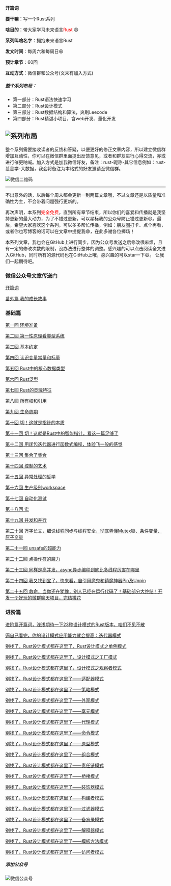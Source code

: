 **开篇词**

**要干嘛**：写一个Rust系列

**啥目的**：带大家学习未来语言<font color="red">Rust</font> :smile:

**系列叫啥名字**：拥抱未来语言Rust

**发文时间**：每周六和每周日:laughing:

**预计章节**：60回

**互动方式**：微信群和公众号(文末有加入方式)

##### 整个系列布局：
- 第一部分：Rust语法快速学习
- 第二部分：Rust设计模式
- 第三部分：Rust数据结构和算法，爽刷Leecode
- 第四部分：Rust精湛小项目，含web开发、量化开发
  

![系列布局](./images/系列布局v2.png)
---

整个系列需要接收读者的反馈和答疑，以便更好的修正文章内容，所以建立微信群增加互动性，你可以在微信群里面提出反馈意见，或者和群友进行心得交流，亦或进行催更呐喊。加入方式是加我微信好友，备注：rust-昵称-其它信息例如：rust-蔓蔓学-大数据，我会将备注为本格式的好友邀请至微信群。

![微信二维码](./images/微信二维码.png)

---

不出意外的话，以后每个周末都会更新一到两篇文章哦，不过文章还是以质量和准确性为主，不会带着问题强行更新的。

再次声明，本系列<font color='red'>完全免费</font>，直到所有章节结束，所以你们的喜爱和传播就是我坚持更新的最大动力，为了不错过更新，可以星标我的公众号防止错过更新:smile:。最后，希望大家喜欢这个系列，可以多多帮忙传播，例如：朋友圈打卡、点个再看，或者你也写博客的话可以在文章中提提我:smile:，在此多谢各位捧场！

本系列文章，我也会在GitHub上进行同步，因为公众号发送之后修改很麻烦，且有一定的修改次数的限制，没办法进行整体的调整。感兴趣的可以点击阅读全文进入GitHub，同时所有的源代码也在GitHub上哦，感兴趣的可以star一下:smile:。
让我们一起期待吧。


### 微信公众号文章传送门
[开篇词](https://mp.weixin.qq.com/s?__biz=Mzg5MDE5NDc4MQ==&mid=2247484162&idx=1&sn=c2b12585654d3231775b13d14fbbcf0f&chksm=cfe11d30f8969426f5f94e74ffe33b273a52daef7ebf65234155a8343d7c82ba127cf68705bf&token=717589962&lang=zh_CN#rd)

[番外篇 我的成长故事](https://mp.weixin.qq.com/s?__biz=Mzg5MDE5NDc4MQ==&mid=2247484168&idx=1&sn=4a5c2cebc7e958d038288dd231f56048&chksm=cfe11d3af896942c9638bb12463c2faa94a57f0c14676bf977483df46ba3aa072a519cee380a&token=717589962&lang=zh_CN#rd)

### 基础篇 

[第一回 环境准备](https://mp.weixin.qq.com/s?__biz=Mzg5MDE5NDc4MQ==&mid=2247484170&idx=1&sn=4e880a4ca55af9dfa489469ba6b02370&chksm=cfe11d38f896942ee5f086ac08949e69604df2a71701bba80c4e2bcb88e3d45b444562f6bbb4&token=717589962&lang=zh_CN#rd)

[第二回 第一性原理看类型系统](https://mp.weixin.qq.com/s?__biz=Mzg5MDE5NDc4MQ==&mid=2247484186&idx=1&sn=201e3b84de4c813844cc87bddf13a2fd&chksm=cfe11d28f896943e6df94027e6ad50acae6646cddb85150783b15baa76c76c1498ca534c6c29&token=717589962&lang=zh_CN#rd)

[第三回 基本约定](https://mp.weixin.qq.com/s?__biz=Mzg5MDE5NDc4MQ==&mid=2247484197&idx=1&sn=3e1ff57800c00bae425a97a77cdec0d6&chksm=cfe11d17f8969401a39414536420aee96a30e18f011b13fd03f2d9fb1266520c08c595129065&token=2086026546&lang=zh_CN#rd)

[第四回 认识变量常量和标量](https://mp.weixin.qq.com/s?__biz=Mzg5MDE5NDc4MQ==&mid=2247484205&idx=1&sn=ec2e875d1b3930cf4d3dc7ba5c00a79f&chksm=cfe11d1ff8969409c39fd79c4d9e2f82033e6f43a55924cab9b474552647816963ea12f8298d&token=2086026546&lang=zh_CN#rd)

[第五回 Rust中的核心数据类型](https://mp.weixin.qq.com/s?__biz=Mzg5MDE5NDc4MQ==&mid=2247484211&idx=1&sn=76a20ae3dc77827a046914e61edd28d7&chksm=cfe11d01f89694172777713897dd36fd5b3a639289e0c816a51d2ebb8a1b792c1c3753252539&token=2086026546&lang=zh_CN#rd)

[第六回 Rust泛型](https://mp.weixin.qq.com/s?__biz=Mzg5MDE5NDc4MQ==&mid=2247484216&idx=1&sn=31465680eb95faa7b4631eaef1e2e504&chksm=cfe11d0af896941c2cf414fcb141ae8ffe7eb24f312731d62934f6b1fa9351939b53b5aec63b&token=2086026546&lang=zh_CN#rd)

[第七回 Rust的灵魂特征](https://mp.weixin.qq.com/s?__biz=Mzg5MDE5NDc4MQ==&mid=2247484225&idx=1&sn=8981c62dd4e2cb9b3d4ec4d65e70b1c9&chksm=cfe11d73f89694652a7566584e4ba878070eb0695f9afde71280c9221883abf110620549e69a&token=2086026546&lang=zh_CN#rd)

[第八回 所有权和引用](https://mp.weixin.qq.com/s?__biz=Mzg5MDE5NDc4MQ==&mid=2247484234&idx=1&sn=bb345b5beb1ed7d683f604b21d5eedcd&chksm=cfe11d78f896946eefc8d5bcd46e07ad831a17b5acea4ba8abd7b6d09981727ee8b8da9cfd84&token=1876812958&lang=zh_CN#rd)

[第九回 生命周期](https://mp.weixin.qq.com/s?__biz=Mzg5MDE5NDc4MQ==&mid=2247484240&idx=1&sn=9974e08e82d2ffa3e4e9006588a6c897&chksm=cfe11d62f8969474a66050ea3683eff82bb06cd18ef4a46a07862cbed485d6a8b4e9420d435e&token=1876812958&lang=zh_CN#rd)

[第十回 切！这就是指针的本质](https://mp.weixin.qq.com/s?__biz=Mzg5MDE5NDc4MQ==&mid=2247484258&idx=1&sn=918ac5af1be97d0e63f55243c215738a&chksm=cfe11d50f8969446d3e6e43a806ebbc75a9b78f6483e8edf01d480a4525882f1a62103f01922&token=1955546580&lang=zh_CN#rd)

[第十一回 切！这就是Rust中的智能指针，看这一篇足够了](https://mp.weixin.qq.com/s?__biz=Mzg5MDE5NDc4MQ==&mid=2247484265&idx=1&sn=558001ea5de5e2679a9eadcf93330eaa&chksm=cfe11d5bf896944d274f0e83856d6308411f78184a3ee438c885f300b9d59aae2cbe489d533a&token=1955546580&lang=zh_CN#rd)

[第十二回 用闭包迭代器进行函数式编程，体验飞一般的感觉](https://mp.weixin.qq.com/s?__biz=Mzg5MDE5NDc4MQ==&mid=2247484271&idx=1&sn=65a4a012d3a2f9e11cee0ff87e55298d&chksm=cfe11d5df896944bc5d011dbbe3c11087590743d7d43c615971a6a9bcf08243973ae0f07a2b1&token=923462531&lang=zh_CN#rd)

[第十三回 集合了集合](https://mp.weixin.qq.com/s?__biz=Mzg5MDE5NDc4MQ==&mid=2247484299&idx=1&sn=f5b2e9d8f04a2dc43c9aaebd3406068e&chksm=cfe11db9f89694afa7f2528c989ada878a4832a1eb3831c8b4f29ba29885b50a8f3eb143088b&token=923462531&lang=zh_CN#rd)

[第十四回 控制的艺术](https://mp.weixin.qq.com/s?__biz=Mzg5MDE5NDc4MQ==&mid=2247484306&idx=1&sn=2de5e4bd500d8dead5e9f2fc8074bb8c&chksm=cfe11da0f89694b63289cd984c050fe076dbf667a95b32ed61a15d8aeda76b8e3b4a5a5e2e64&token=923462531&lang=zh_CN#rd)

[第十五回 异常处理的哲学](https://mp.weixin.qq.com/s?__biz=Mzg5MDE5NDc4MQ==&mid=2247484311&idx=1&sn=fb890717b5bdec96b5c3fb496980f688&chksm=cfe11da5f89694b3a0a3c0284d1d148b1d0e4d0862d53075a5bf13cde3d38881a499b9e1b6c6&token=923462531&lang=zh_CN#rd)

[第十六回 生产级别workspace](https://mp.weixin.qq.com/s?__biz=Mzg5MDE5NDc4MQ==&mid=2247484319&idx=1&sn=d711008c22811cb626190ff87fb68fd0&chksm=cfe11dadf89694bb7cd91fea0043c874d35beccc962ea138492c3d2644a130fa4a3f512a0bf5&token=923462531&lang=zh_CN#rd)

[第十七回 自动化测试](https://mp.weixin.qq.com/s?__biz=Mzg5MDE5NDc4MQ==&mid=2247484326&idx=1&sn=23f66a3e106e99bcef7aa7fdfb7e530d&chksm=cfe11d94f89694823694ac5ebf3e8fff106bfe3362ded8406a320efa3d1187900ef69020c79e&token=923462531&lang=zh_CN#rd)

[第十八回 宏](https://mp.weixin.qq.com/s?__biz=Mzg5MDE5NDc4MQ==&mid=2247484331&idx=1&sn=e286f632e3225df7a7af5ae515e0cfb3&chksm=cfe11d99f896948f8376b3dac13f986c2aa80328acbac03c9d6c2fefb5d121de0f2aa3def449&token=1459180003&lang=zh_CN#rd)

[第十九回 并发和并行](https://mp.weixin.qq.com/s?__biz=Mzg5MDE5NDc4MQ==&mid=2247484340&idx=1&sn=5c626fd5d5bcdd453e6868fedf39bdfc&chksm=cfe11d86f8969490bba8c83c848c1b4ecbde307ab6f80290f86c072277366077bfdc67133b35&token=1459180003&lang=zh_CN#rd)

[第二十回 万字长文，细说线程同步与线程安全，彻底弄懂Mutex锁、条件变量、原子变量](https://mp.weixin.qq.com/s?__biz=Mzg5MDE5NDc4MQ==&mid=2247484358&idx=1&sn=58ddd8c44d0c0dba2aea9fab13afe5de&chksm=cfe11df4f89694e272182f175285470f5c373452591f960a94ec9c08c60633d874780608eca9&token=1459180003&lang=zh_CN#rd)

[第二十一回 unsafe的超能力](https://mp.weixin.qq.com/s?__biz=Mzg5MDE5NDc4MQ==&mid=2247484367&idx=1&sn=0cfdbf35f9e874c0bdb8839df32aed7e&chksm=cfe11dfdf89694eb5c8cfa12fc0618cd7f4f25f1ba7eed8e24f91c49157570a28cf6447ee78c&token=1459180003&lang=zh_CN#rd)

[第二十二回 点操作符的魔力](https://mp.weixin.qq.com/s?__biz=Mzg5MDE5NDc4MQ==&mid=2247484372&idx=1&sn=859203e6aa90e0668737ddf44bad7dc0&chksm=cfe11de6f89694f04bc2ed0b9cde2cbe42940bf4a9c26e39eca642e048abee19964f6c449714&token=1459180003&lang=zh_CN#rd)

[第二十三回 同样是高并发，async异步编程到底比多线程厉害在哪里](https://mp.weixin.qq.com/s?__biz=Mzg5MDE5NDc4MQ==&mid=2247484379&idx=1&sn=b6672f4f996d05a070f38e761f2a4d7e&chksm=cfe11de9f89694ff7c7e5f98e09234a74b7cec10695c218d0a25e1efaa538a6082ba9593adb8&token=1459180003&lang=zh_CN#rd)

[第二十四回 我又找到宝了，快来看，自引用魔鬼和镇魔神器Pin及Unpin](https://mp.weixin.qq.com/s?__biz=Mzg5MDE5NDc4MQ==&mid=2247484388&idx=1&sn=31a054f25663eae47072c76e80f0e876&chksm=cfe11dd6f89694c0a26a49c43f0ada6d59cd5ae9ecb2a25214bfcff72fde4abb366db79c4134&cur_album_id=3357418700156502025&scene=189#wechat_redirect)

[第二十五回 救命，当你还在犹豫，别人已经在运行代码了！基础部分大终结！开发一个好玩的微群聊天项目，完结撒花](https://mp.weixin.qq.com/s?__biz=Mzg5MDE5NDc4MQ==&mid=2247484400&idx=1&sn=4e82b5d218bb719581c80eb908241863&chksm=cfe11dc2f89694d478f05baa4137c6fce37b4677491e0c151f8bf9a649b86c33a6276aea7ed9&cur_album_id=3357418700156502025&scene=189#wechat_redirect)

### 进阶篇

[进阶篇开篇词，浅浅期待一下23种设计模式的Rust版本，咱们不见不散](https://mp.weixin.qq.com/s?__biz=Mzg5MDE5NDc4MQ==&mid=2247484423&idx=1&sn=c37dc1a61f9b20bf0ae254a1ea75df4e&chksm=cfe11a35f89693231ddc9d6c8144ec4d20982428842b1cc09b7ae3484dee7be4b01d2e7887ad&token=1509466189&lang=zh_CN#rd)

[逼自己看完，你的设计模式应用能力就会提高：迭代器模式](https://mp.weixin.qq.com/s?__biz=Mzg5MDE5NDc4MQ==&mid=2247484445&idx=1&sn=cb3fff3dd0d5d89468ca6965d7331877&chksm=cfe11a2ff896933999228d8931d7fb370af36357769a889411fb46384ddb761d4b8800d7f49f&token=1509466189&lang=zh_CN#rd)

[别找了，Rust设计模式都在这里了，Rust设计模式之单例模式](https://mp.weixin.qq.com/s?__biz=Mzg5MDE5NDc4MQ==&mid=2247484454&idx=1&sn=24dc1a58ddd8c4a7631f4c83e9d3ebac&chksm=cfe11a14f89693029e110e2e7d3d01f7b40178fcf090b2b18d4c454ca3fd8924b71e033cc836&token=1509466189&lang=zh_CN#rd)

[别找了，Rust设计模式都在这里了，设计模式之工厂模式](https://mp.weixin.qq.com/s?__biz=Mzg5MDE5NDc4MQ==&mid=2247484462&idx=1&sn=af290dbe1ef90eba68d1aeb7467b39a0&chksm=cfe11a1cf896930a6d30ebe667cce0ea64109321aa786787df8dfda60594411ed5ed69c1c4bb&token=1509466189&lang=zh_CN#rd)

[别找了，Rust设计模式都在这里了，设计模式之观察者模式](https://mp.weixin.qq.com/s?__biz=Mzg5MDE5NDc4MQ==&mid=2247484469&idx=1&sn=cdf2f08250f68ae9e49a6632f3eb4d70&chksm=cfe11a07f8969311299b30896ba8d29a695d1e23c26bb98c23d8f49dfc96d820888cd3eb617f&token=1404716041&lang=zh_CN#rd)

[别找了，Rust设计模式都在这里了——适配器模式](https://mp.weixin.qq.com/s?__biz=Mzg5MDE5NDc4MQ==&mid=2247484476&idx=1&sn=05e2d8f50423b84a34eed48f9547c0cc&chksm=cfe11a0ef8969318ec63602f62c704fe4ae6a8c90532499df4826f8b6022afe00d1bda661bd3&token=1404716041&lang=zh_CN#rd)

[别找了，Rust设计模式都在这里了——策略模式](https://mp.weixin.qq.com/s?__biz=Mzg5MDE5NDc4MQ==&mid=2247484483&idx=1&sn=f0c2d8de8dd22d84bf8fc881cd3d7961&chksm=cfe11a71f8969367c43aaacb1fa847308b5429a25ab37350bf4010095a6c525f6b74724f80c8&token=1404716041&lang=zh_CN#rd)

[别找了，Rust设计模式都在这里了——外观模式](https://mp.weixin.qq.com/s?__biz=Mzg5MDE5NDc4MQ==&mid=2247484489&idx=1&sn=148d2cb28c0ed013dd6af332e9cf5da2&chksm=cfe11a7bf896936d0c053b50105de0251932aaaa775df74619a56fdfd46a8535582ef87742fd&token=1404716041&lang=zh_CN#rd)

[别找了，Rust设计模式都在这里了——享元模式](https://mp.weixin.qq.com/s?__biz=Mzg5MDE5NDc4MQ==&mid=2247484495&idx=1&sn=8529e41ae5be39d82792f0a27b57825d&chksm=cfe11a7df896936bb65dabcb1d27d8d1f12295ced6384ded7b486185031a665400347b2fa4bc&token=1404716041&lang=zh_CN#rd)


[别找了，Rust设计模式都在这里了——代理模式](https://mp.weixin.qq.com/s?__biz=Mzg5MDE5NDc4MQ==&mid=2247484502&idx=1&sn=0bcc7033a2786aa8d6ec7bc950302df3&chksm=cfe11a64f8969372cbbe9c0f9a87ecfc7ac1ef2a3a6d87f9311cb283c9409c1c651484da48ad&token=1404716041&lang=zh_CN#rd)

[别找了，Rust设计模式都在这里了——命令模式](https://mp.weixin.qq.com/s?__biz=Mzg5MDE5NDc4MQ==&mid=2247484508&idx=1&sn=2440dfb9aa5dbec0a2f68f5a3c212534&chksm=cfe11a6ef896937842da6b5564d0ca5e80c61a4ab4b036a04a4b1660d185618121fa03e4487f&token=1404716041&lang=zh_CN#rd)

[别找了，Rust设计模式都在这里了——原型模式](https://mp.weixin.qq.com/s?__biz=Mzg5MDE5NDc4MQ==&mid=2247484514&idx=1&sn=5d4cfae291f3bc24fd528918b2c08c51&chksm=cfe11a50f8969346514d6cd81577f6d7659dbea5a27582fe5806795031de77c0df9e501785f7&token=1404716041&lang=zh_CN#rd)

[别找了，Rust设计模式都在这里了——组合模式](https://mp.weixin.qq.com/s?__biz=Mzg5MDE5NDc4MQ==&mid=2247484521&idx=1&sn=494b8d5c6e5b84c1622e634603c5e7c7&chksm=cfe11a5bf896934d3ed43142e99306fe0519278f8be44eb10c2eec39d359c18f608f1c7c83a1&token=1404716041&lang=zh_CN#rd)

[别找了，Rust设计模式都在这里了——责任链模式](https://mp.weixin.qq.com/s?__biz=Mzg5MDE5NDc4MQ==&mid=2247484528&idx=1&sn=5b8f9120b4f4a36b0f794b9cdb9b5ab5&chksm=cfe11a42f8969354fec1705c8e87d5abd22023928026e29688f088feb81daf373b849c42c9ed&token=1404716041&lang=zh_CN#rd)

[别找了，Rust设计模式都在这里了——桥接模式](https://mp.weixin.qq.com/s?__biz=Mzg5MDE5NDc4MQ==&mid=2247484556&idx=1&sn=1eb435a3dbbbae547925692f3b65dcb1&chksm=cfe11abef89693a877349c7624250b01d3c694a203af62463a8056876188d6b9cb0adf52fb4d&token=1404716041&lang=zh_CN#rd)


[别找了，Rust设计模式都在这里了——装饰器模式](https://mp.weixin.qq.com/s?__biz=Mzg5MDE5NDc4MQ==&mid=2247484587&idx=1&sn=87ed86106096282487f0b6132c0e349a&chksm=cfe11a99f896938fe50986dcb5bd62c10d3113d6bc176c9ef2243ccf0fe4c9bf6eb221321bab&token=878609984&lang=zh_CN#rd)

[别找了，Rust设计模式都在这里了——构建者模式](https://mp.weixin.qq.com/s?__biz=Mzg5MDE5NDc4MQ==&mid=2247484594&idx=1&sn=36ccb3cf71e0c7fa8a6a89d737101825&chksm=cfe11a80f8969396c39edacb9293774f744f592985e2f800b7abfdd46b099605bf499185fd14&token=878609984&lang=zh_CN#rd)

[别找了，Rust设计模式都在这里了——过滤器模式](https://mp.weixin.qq.com/s?__biz=Mzg5MDE5NDc4MQ==&mid=2247484596&idx=1&sn=f9e2c8c81704a3fcedede8bf002c7d74&chksm=cfe11a86f89693908b6ba63ad4a25478cad10a9509edbfb92273995c17de99d8a06b1034d842&token=878609984&lang=zh_CN#rd)

[别找了，Rust设计模式都在这里了——备忘录模式](https://mp.weixin.qq.com/s?__biz=Mzg5MDE5NDc4MQ==&mid=2247484597&idx=1&sn=97c06e05b929deb273ebe0422bcee63e&chksm=cfe11a87f89693918dc23bf0153836868780cea7bc7647d7b256a6b2f837c6423486a75c1e3e&token=878609984&lang=zh_CN#rd)

[别找了，Rust设计模式都在这里了——解释器模式](https://mp.weixin.qq.com/s?__biz=Mzg5MDE5NDc4MQ==&mid=2247484598&idx=1&sn=b588d08fa7b22dc8e26a7aa0ace5019c&chksm=cfe11a84f8969392f1d6de355c141b421b834584232c5186b3da2047f03df791b9723a8e8441&token=878609984&lang=zh_CN#rd)

[别找了，Rust设计模式都在这里了——模板方法模式](https://mp.weixin.qq.com/s?__biz=Mzg5MDE5NDc4MQ==&mid=2247484599&idx=1&sn=2fce0a60be2450051517666958ab1a0e&chksm=cfe11a85f896939360c790fa161ffb3bca59117c61335e4ce2dbda064dadcbeea930728d3133&token=878609984&lang=zh_CN#rd)

[别找了，Rust设计模式都在这里了——访问者模式](https://mp.weixin.qq.com/s?__biz=Mzg5MDE5NDc4MQ==&mid=2247484600&idx=1&sn=b81855bb242b46f90213c53643d032d3&chksm=cfe11a8af896939c53f53ce57e8033614033b5fba82a18159356eafef4d19d523767e44b2d93&token=878609984&lang=zh_CN#rd)


##### 添加公众号
![微信公众号](./images/wechat_service.jpg)